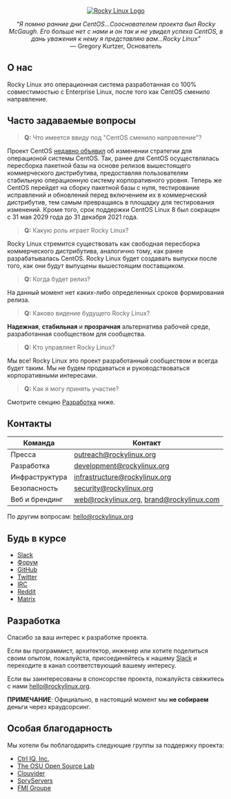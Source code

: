 <p align="center">
<a href="https://rockylinux.org/">
<img src="https://media.githubusercontent.com/media/rocky-linux/branding/main/logo-text-light%402x.png" alt="Rocky Linux Logo">
</a>
</p>

<p align="center">
<i>"Я помню ранние дни CentOS...Сооснователем проекта был Rocky McGaugh. Его больше нет с нами и он так и не увидел успеха CentOS, в дань уважения к нему я представляю вам...Rocky Linux"</i><br>
— Gregory Kurtzer, Основатель
</p>

## О нас

Rocky Linux это операционная система разработанная со 100% совместимостью с Enterprise Linux, после того как CentOS сменило направление.

## Часто задаваемые вопросы

> **Q:** Что имеется ввиду под "CentOS сменило направление"?

Проект CentOS [недавно объявил](https://blog.centos.org/2020/12/future-is-centos-stream/) об изменении стратегии для операционой системы CentOS. 
Так, ранее для CentOS осуществлялась пересборка пакетной базы на основе релизов вышестоящего коммерческого дистрибутива, предоставляя пользователям стабильную операционную систему корпоративного уровня. Теперь же CentOS перейдет на сборку пакетной базы с нуля, тестирование исправлений и обновлений перед включением их в коммерческий дистрибутив, тем самым превращаясь в площадку для тестирования изменений. 
Кроме того, срок поддержки CentOS Linux 8 был сокращен с 31 мая 2029 года до 31 декабря 2021 года. 

> **Q:** Какую роль играет Rocky Linux? 

Rocky Linux стремится существовать как свободная пересборка коммерческого дистрибутива, аналогично тому, как ранее разрабатывалась CentOS. Rocky Linux будет создавать выпуски после того, как они будут выпущены вышестоящим поставщиком. 

> **Q:** Когда будет релиз?

На данный момент нет каких-либо определенных сроков формирования релиза.

> **Q:** Каково видение будущего Rocky Linux?

**Надежная**, **стабильная** и **прозрачная** альтернатива рабочей среде, разработанная сообществом для сообщества.

> **Q:** Кто управляет Rocky Linux?

Мы все! Rocky Linux это проект разработанный сообществом и всегда будет таким. Мы не будем продаваться и руководствоваться корпоративными интересами.

> **Q:** Как я могу принять участие?

Смотрите секцию [Разработка](#Разработка) ниже.

## Контакты

| Команда                       | Контакт                                   |
|-------------------------------|-------------------------------------------|
| Пресса                        | outreach@rockylinux.org                   |
| Разработка                    | development@rockylinux.org                |
| Инфраструктура                | infrastructure@rockylinux.org             |
| Безопасность                  | security@rockylinux.org                   |
| Веб и брендинг                | web@rockylinux.org, brand@rockylinux.com  |


По другим вопросам: hello@rockylinux.org

## Будь в курсе

* [Slack](https://slack.rockylinux.org)
* [Форум](https://forums.rockylinux.org/)
* [GitHub](https://github.com/rocky-linux/)
* [Twitter](https://twitter.com/rocky_linux)
* [IRC](https://webchat.freenode.net/?channels=rockylinux)
* [Reddit](https://www.reddit.com/r/RockyLinux)
* [Matrix](https://matrix.to/#/+rockylinux:matrix.org)

## Разработка

Спасибо за ваш интерес к разработке проекта.

Если вы программист, архитектор, инженер или хотите поделиться своим опытом, пожалуйста, присоединяйтесь к нашему [Slack](https://slack.rockylinux.org) и переходите в канал соответствующий вашему интересу.

Если вы заинтересованы в спонсорстве проекта, пожалуйста свяжитесь с нами hello@rockylinux.org.

**ПРИМЕЧАНИЕ**: Официально, в настоящий момент мы **не собираем** деньги через краудсорсинг.

## Особая благодарность

Мы хотели бы поблагодарить следующие группы за поддержку проекта:
* [Ctrl IQ, Inc.](https://www.ctrl-cmd.com)
* [The OSU Open Source Lab](https://osuosl.org/)
* [Clouvider](https://www.clouvider.co.uk/)
* [SpryServers](https://www.spryservers.net/)
* [FMI Groupe](https://www.fmi.fr/)
